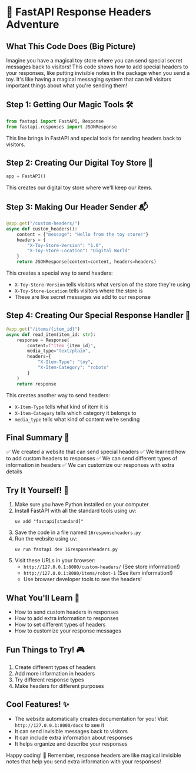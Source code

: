 # 🌟 FastAPI Response Headers Adventure

## What This Code Does (Big Picture)
Imagine you have a magical toy store where you can send special secret messages back to visitors! This code shows how to add special headers to your responses, like putting invisible notes in the package when you send a toy. It's like having a magical messaging system that can tell visitors important things about what you're sending them!

## Step 1: Getting Our Magic Tools 🛠️
```python
from fastapi import FastAPI, Response
from fastapi.responses import JSONResponse
```
This line brings in FastAPI and special tools for sending headers back to visitors.

## Step 2: Creating Our Digital Toy Store 🏪
```python
app = FastAPI()
```
This creates our digital toy store where we'll keep our items.

## Step 3: Making Our Header Sender 📬
```python
@app.get("/custom-headers/")
async def custom_headers():
    content = {"message": "Hello from the toy store!"}
    headers = {
        "X-Toy-Store-Version": "1.0",
        "X-Toy-Store-Location": "Digital World"
    }
    return JSONResponse(content=content, headers=headers)
```
This creates a special way to send headers:
- `X-Toy-Store-Version` tells visitors what version of the store they're using
- `X-Toy-Store-Location` tells visitors where the store is
- These are like secret messages we add to our response

## Step 4: Creating Our Special Response Handler 🎯
```python
@app.get("/items/{item_id}")
async def read_item(item_id: str):
    response = Response(
        content=f"Item {item_id}",
        media_type="text/plain",
        headers={
            "X-Item-Type": "toy",
            "X-Item-Category": "robots"
        }
    )
    return response
```
This creates another way to send headers:
- `X-Item-Type` tells what kind of item it is
- `X-Item-Category` tells which category it belongs to
- `media_type` tells what kind of content we're sending

## Final Summary 📌
✅ We created a website that can send special headers
✅ We learned how to add custom headers to responses
✅ We can send different types of information in headers
✅ We can customize our responses with extra details

## Try It Yourself! 🚀
1. Make sure you have Python installed on your computer
2. Install FastAPI with all the standard tools using uv:
   ```
   uv add "fastapi[standard]"
   ```
3. Save the code in a file named `16responseheaders.py`
4. Run the website using uv:
   ```
   uv run fastapi dev 16responseheaders.py
   ```
5. Visit these URLs in your browser:
   - `http://127.0.0.1:8000/custom-headers/` (See store information!)
   - `http://127.0.0.1:8000/items/robot-1` (See item information!)
   - Use browser developer tools to see the headers!

## What You'll Learn 🧠
- How to send custom headers in responses
- How to add extra information to responses
- How to set different types of headers
- How to customize your response messages

## Fun Things to Try! 🎮
1. Create different types of headers
2. Add more information in headers
3. Try different response types
4. Make headers for different purposes

## Cool Features! ✨
- The website automatically creates documentation for you! Visit `http://127.0.0.1:8000/docs` to see it
- It can send invisible messages back to visitors
- It can include extra information about responses
- It helps organize and describe your responses

Happy coding! 🎉 Remember, response headers are like magical invisible notes that help you send extra information with your responses! 
